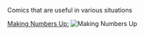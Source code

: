 Comics that are useful in various situations


[Making Numbers Up:](http://dilbert.com/strip/2008-05-08)
![Making Numbers Up](http://assets.amuniversal.com/a87892a06cb801301d46001dd8b71c47)